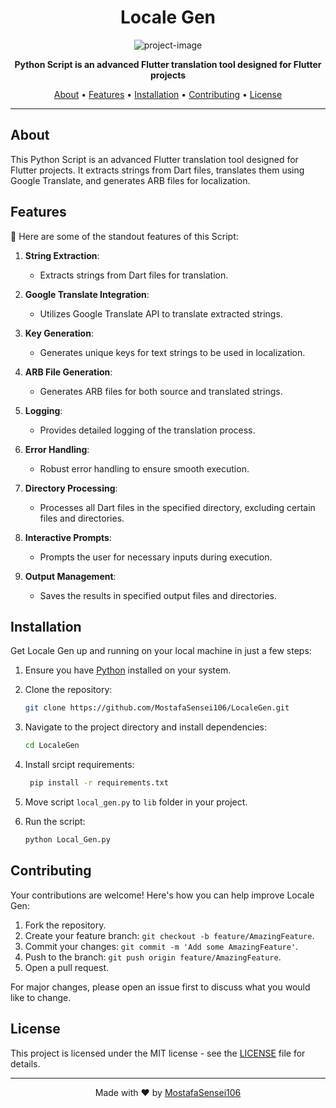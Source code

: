 <h1 align="center">Locale Gen</h1>

<p align="center"><img src="https://socialify.git.ci/MostafaSensei106/LocaleGen/image?font=KoHo&language=1&logo=https%3A%2F%2Favatars.githubusercontent.com%2Fu%2F138288138%3Fs%3D400%26u%3D286780ccc8581e8e15c37e6e181b7cc4c6e896d1%26v%3D4&name=1&owner=1&pattern=Floating+Cogs&theme=Light" alt="project-image"></p>

<p align="center">
    <strong>Python Script is an advanced Flutter translation tool designed for Flutter projects</strong>
</p>

<p align="center">
    <a href="#about">About</a> •
    <a href="#features">Features</a> •
    <a href="#installation">Installation</a> •
    <a href="#contributing">Contributing</a> •
    <a href="#license">License</a>
</p>

---

## About

This Python Script is an advanced Flutter translation tool designed for Flutter projects. It extracts strings from Dart files, translates them using Google Translate, and generates ARB files for localization.

## Features

🌟 Here are some of the standout features of this Script:

1. **String Extraction**:
    - Extracts strings from Dart files for translation.

2. **Google Translate Integration**:
    - Utilizes Google Translate API to translate extracted strings.

3. **Key Generation**:
    - Generates unique keys for text strings to be used in localization.

4. **ARB File Generation**:
    - Generates ARB files for both source and translated strings.

5. **Logging**:
    - Provides detailed logging of the translation process.

6. **Error Handling**:
    - Robust error handling to ensure smooth execution.

8. **Directory Processing**:
    - Processes all Dart files in the specified directory, excluding certain files and directories.

9. **Interactive Prompts**:
    - Prompts the user for necessary inputs during execution.

10. **Output Management**:
    - Saves the results in specified output files and directories.

## Installation

Get Locale Gen up and running on your local machine in just a few steps:

1. Ensure you have [Python](https://www.python.org/downloads/) installed on your system.
2. Clone the repository:
     ```bash
     git clone https://github.com/MostafaSensei106/LocaleGen.git
     ```
3. Navigate to the project directory and install dependencies:
     ```bash
     cd LocaleGen
    ```
4. Install srcipt requirements:
    ```bash
     pip install -r requirements.txt
     ```
5. Move script `local_gen.py` to `lib` folder in your project.

4. Run the script:
     ```bash
     python Local_Gen.py
     ```

## Contributing

Your contributions are welcome! Here's how you can help improve Locale Gen:

1. Fork the repository.
2. Create your feature branch: `git checkout -b feature/AmazingFeature`.
3. Commit your changes: `git commit -m 'Add some AmazingFeature'`.
4. Push to the branch: `git push origin feature/AmazingFeature`.
5. Open a pull request.

For major changes, please open an issue first to discuss what you would like to change.

## License

This project is licensed under the MIT license - see the [LICENSE](LICENSE) file for details.

---

<p align="center">
    Made with ❤️ by <a href="https://github.com/MostafaSensei106">MostafaSensei106</a>
</p>
